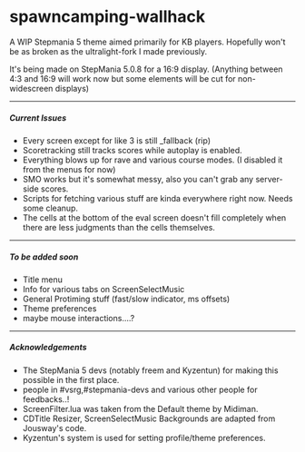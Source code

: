 # spawncamping-wallhack
A WIP Stepmania 5 theme aimed primarily for KB players.
Hopefully won't be as broken as the ultralight-fork I made previously.


It's being made on StepMania 5.0.8 for a 16:9 display. (Anything between 4:3 and 16:9 will work now but some elements will be cut for non-widescreen displays)

---
##### Current Issues
* Every screen except for like 3 is still _fallback (rip)
* Scoretracking still tracks scores while autoplay is enabled.
* Everything blows up for rave and various course modes. (I disabled it from the menus for now)
* SMO works but it's somewhat messy, also you can't grab any server-side scores.
* Scripts for fetching various stuff are kinda everywhere right now. Needs some cleanup.
* The cells at the bottom of the eval screen doesn't fill completely when there are less judgments than the cells themselves. 

---
##### To be added soon 
* Title menu
* Info for various tabs on ScreenSelectMusic
* General Protiming stuff (fast/slow indicator, ms offsets)
* Theme preferences
* maybe mouse interactions....?

---
##### Acknowledgements
* The StepMania 5 devs (notably freem and Kyzentun) for making this possible in the first place.
* people in #vsrg,#stepmania-devs and various other people for feedbacks..!
* ScreenFilter.lua was taken from the Default theme by Midiman.
* CDTitle Resizer, ScreenSelectMusic Backgrounds are adapted from Jousway's code.
* Kyzentun's system is used for setting profile/theme preferences.
